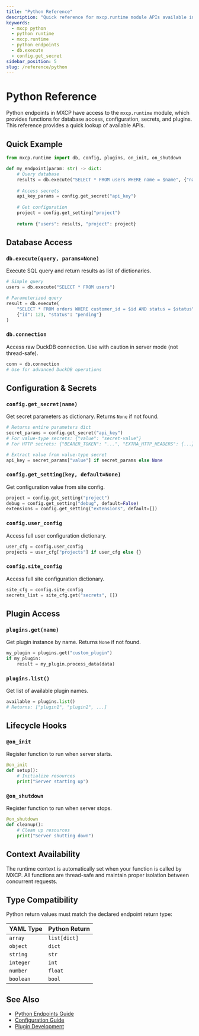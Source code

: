 ```yaml
---
title: "Python Reference"
description: "Quick reference for mxcp.runtime module APIs available in Python endpoints."
keywords:
  - mxcp python
  - python runtime
  - mxcp.runtime
  - python endpoints
  - db.execute
  - config.get_secret
sidebar_position: 5
slug: /reference/python
---
```


# Python Reference

Python endpoints in MXCP have access to the `mxcp.runtime` module, which provides functions for database access, configuration, secrets, and plugins. This reference provides a quick lookup of available APIs.

## Quick Example

```python
from mxcp.runtime import db, config, plugins, on_init, on_shutdown

def my_endpoint(param: str) -> dict:
    # Query database
    results = db.execute("SELECT * FROM users WHERE name = $name", {"name": param})
    
    # Access secrets
    api_key_params = config.get_secret("api_key")
    
    # Get configuration
    project = config.get_setting("project")
    
    return {"users": results, "project": project}
```

## Database Access

### `db.execute(query, params=None)`
Execute SQL query and return results as list of dictionaries.

```python
# Simple query
users = db.execute("SELECT * FROM users")

# Parameterized query
result = db.execute(
    "SELECT * FROM orders WHERE customer_id = $id AND status = $status",
    {"id": 123, "status": "pending"}
)
```

### `db.connection`
Access raw DuckDB connection. Use with caution in server mode (not thread-safe).

```python
conn = db.connection
# Use for advanced DuckDB operations
```

## Configuration & Secrets

### `config.get_secret(name)`
Get secret parameters as dictionary. Returns `None` if not found.

```python
# Returns entire parameters dict
secret_params = config.get_secret("api_key")
# For value-type secrets: {"value": "secret-value"}
# For HTTP secrets: {"BEARER_TOKEN": "...", "EXTRA_HTTP_HEADERS": {...}}

# Extract value from value-type secret
api_key = secret_params["value"] if secret_params else None
```

### `config.get_setting(key, default=None)`
Get configuration value from site config.

```python
project = config.get_setting("project")
debug = config.get_setting("debug", default=False)
extensions = config.get_setting("extensions", default=[])
```

### `config.user_config`
Access full user configuration dictionary.

```python
user_cfg = config.user_config
projects = user_cfg["projects"] if user_cfg else {}
```

### `config.site_config`
Access full site configuration dictionary.

```python
site_cfg = config.site_config
secrets_list = site_cfg.get("secrets", [])
```

## Plugin Access

### `plugins.get(name)`
Get plugin instance by name. Returns `None` if not found.

```python
my_plugin = plugins.get("custom_plugin")
if my_plugin:
    result = my_plugin.process_data(data)
```

### `plugins.list()`
Get list of available plugin names.

```python
available = plugins.list()
# Returns: ["plugin1", "plugin2", ...]
```

## Lifecycle Hooks

### `@on_init`
Register function to run when server starts.

```python
@on_init
def setup():
    # Initialize resources
    print("Server starting up")
```

### `@on_shutdown`
Register function to run when server stops.

```python
@on_shutdown
def cleanup():
    # Clean up resources
    print("Server shutting down")
```

## Context Availability

The runtime context is automatically set when your function is called by MXCP. All functions are thread-safe and maintain proper isolation between concurrent requests.

## Type Compatibility

Python return values must match the declared endpoint return type:

| YAML Type | Python Return |
|-----------|---------------|
| `array`   | `list[dict]`  |
| `object`  | `dict`        |
| `string`  | `str`         |
| `integer` | `int`         |
| `number`  | `float`       |
| `boolean` | `bool`        |

## See Also

- [Python Endpoints Guide](../features/python-endpoints.md)
- [Configuration Guide](../guides/configuration.md)
- [Plugin Development](plugins.md) 